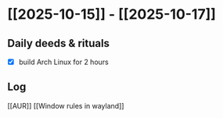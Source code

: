 # [[2025-10-15]] -  [[2025-10-17]]

## Daily deeds & rituals


- [x] build Arch Linux for 2 hours

## Log
[[AUR]]
[[Window rules in wayland]]